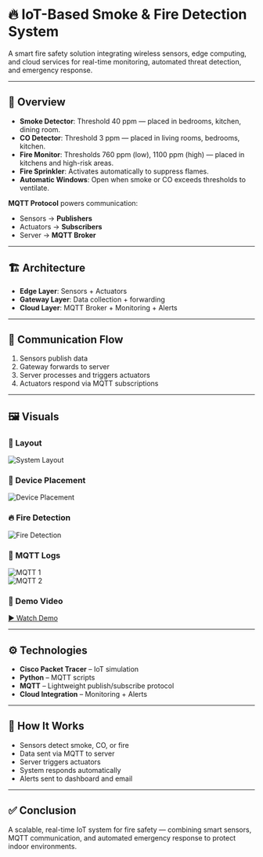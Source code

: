 # 🔥 IoT-Based Smoke & Fire Detection System

A smart fire safety solution integrating wireless sensors, edge computing, and cloud services for real-time monitoring, automated threat detection, and emergency response.

---

## 📖 Overview

- **Smoke Detector**: Threshold 40 ppm — placed in bedrooms, kitchen, dining room.  
- **CO Detector**: Threshold 3 ppm — placed in living rooms, bedrooms, kitchen.  
- **Fire Monitor**: Thresholds 760 ppm (low), 1100 ppm (high) — placed in kitchens and high-risk areas.  
- **Fire Sprinkler**: Activates automatically to suppress flames.  
- **Automatic Windows**: Open when smoke or CO exceeds thresholds to ventilate.

**MQTT Protocol** powers communication:  
- Sensors → **Publishers**  
- Actuators → **Subscribers**  
- Server → **MQTT Broker**

---

## 🏗️ Architecture

- **Edge Layer**: Sensors + Actuators  
- **Gateway Layer**: Data collection + forwarding  
- **Cloud Layer**: MQTT Broker + Monitoring + Alerts

---

## 📡 Communication Flow

1. Sensors publish data  
2. Gateway forwards to server  
3. Server processes and triggers actuators  
4. Actuators respond via MQTT subscriptions

---

## 🖼️ Visuals

### 🔹 Layout  
![System Layout](https://drive.google.com/uc?export=view&id=1ol0owbvyag1IO_99nYTVEP1zGOVMnkxx)

### 🔹 Device Placement  
![Device Placement](https://drive.google.com/uc?export=view&id=1L-CsukYoHQtWLSSMnTXaCwilMcV_TFhg)

### 🔥 Fire Detection  
![Fire Detection](https://drive.google.com/uc?export=view&id=1A92zpHBF-nmAjtwljNoeOqptBSdlkfGF)

### 🔗 MQTT Logs  
![MQTT 1](https://drive.google.com/uc?export=view&id=1D12UuQUPbcvxtqQnPIIKoSWW85kIDHr9)  
![MQTT 2](https://drive.google.com/uc?export=view&id=127AQaXnPI-T6xD9plciDojapf_FQKXTK)

### 🎥 Demo Video  
[▶ Watch Demo](https://drive.google.com/file/d/1nJuw_vwiHw14hh6zp53dTlPQwzC_z8Kh/view?usp=sharing)

---

## ⚙️ Technologies

- **Cisco Packet Tracer** – IoT simulation  
- **Python** – MQTT scripts  
- **MQTT** – Lightweight publish/subscribe protocol  
- **Cloud Integration** – Monitoring + Alerts

---

## 🚀 How It Works

- Sensors detect smoke, CO, or fire  
- Data sent via MQTT to server  
- Server triggers actuators  
- System responds automatically  
- Alerts sent to dashboard and email

---

## ✅ Conclusion

A scalable, real-time IoT system for fire safety — combining smart sensors, MQTT communication, and automated emergency response to protect indoor environments.
